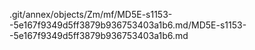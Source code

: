 .git/annex/objects/Zm/mf/MD5E-s1153--5e167f9349d5ff3879b936753403a1b6.md/MD5E-s1153--5e167f9349d5ff3879b936753403a1b6.md